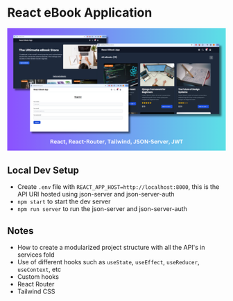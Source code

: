 # React eBook Application

![screenshot](react-ebook-app.png)

## Local Dev Setup
- Create `.env` file with `REACT_APP_HOST=http://localhost:8000`, this is the API URI hosted using json-server and json-server-auth
- `npm start` to start the dev server
- `npm run server` to run the json-server and json-server-auth

## Notes
- How to create a modularized project structure with all the API's in services fold
- Use of different hooks such as `useState`, `useEffect`, `useReducer`, `useContext`, etc
- Custom hooks
- React Router
- Tailwind CSS
